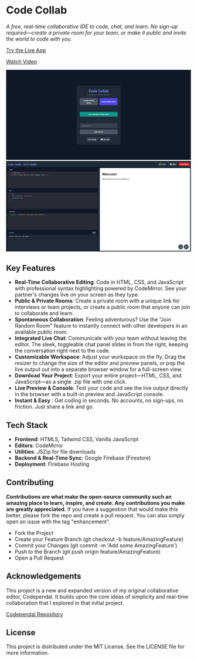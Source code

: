 # Code Collab
*A free, real-time collaborative IDE to code, chat, and learn. No sign-up required—create a private room for your team, or make it public and invite the world to code with you.*

[Try the Live App](https://codecollabwars.web.app/)

[Watch Video](https://youtu.be/LXYQv2Ou2cA)

![Preview](/preview.png)
![Preview](/preview2.png)

## Key Features

- **Real-Time Collaborative Editing**: Code in HTML, CSS, and JavaScript with professional syntax highlighting powered by CodeMirror. See your partner's changes live on your screen as they type.
- **Public & Private Rooms**: Create a private room with a unique link for interviews or team projects, or create a public room that anyone can join to collaborate and learn.
- **Spontaneous Collaboration**: Feeling adventurous? Use the "Join Random Room" feature to instantly connect with other developers in an available public room.
- **Integrated Live Chat**: Communicate with your team without leaving the editor. The sleek, toggleable chat panel slides in from the right, keeping the conversation right next to the code.
- **Customizable Workspace**: Adjust your workspace on the fly. Drag the resizer to change the size of the editor and preview panels, or pop the live output out into a separate browser window for a full-screen view.
- **Download Your Project**: Export your entire project—HTML, CSS, and JavaScript—as a single .zip file with one click.
- **Live Preview & Console**: Test your code and see the live output directly in the browser with a built-in preview and JavaScript console.
- **Instant & Easy** : Get coding in seconds. No accounts, no sign-ups, no friction. Just share a link and go.


## Tech Stack

- **Frontend**: HTML5, Tailwind CSS, Vanilla JavaScript
- **Editors**: CodeMirror
- **Utilities**: JSZip for file downloads
- **Backend & Real-Time Sync**: Google Firebase (Firestore)
- **Deployment**: Firebase Hosting

##  Contributing
**Contributions are what make the open-source community such an amazing place to learn, inspire, and create. Any contributions you make are greatly appreciated.**
If you have a suggestion that would make this better, please fork the repo and create a pull request. You can also simply open an issue with the tag "enhancement".

- Fork the Project
- Create your Feature Branch (git checkout -b feature/AmazingFeature)
- Commit your Changes (git commit -m 'Add some AmazingFeature')
- Push to the Branch (git push origin feature/AmazingFeature)
- Open a Pull Request

## Acknowledgements
This project is a new and expanded version of my original collaborative editor, Codependal. It builds upon the core ideas of simplicity and real-time collaboration that I explored in that initial project.

[Codependal Repository](https://github.com/Abhay557/Codependal)

## License

This project is distributed under the MIT License. See the LICENSE file for more information.
